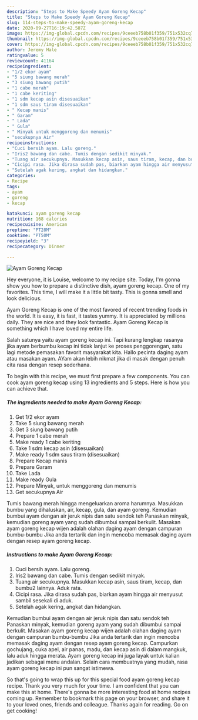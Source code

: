 ```yaml
---
description: "Steps to Make Speedy Ayam Goreng Kecap"
title: "Steps to Make Speedy Ayam Goreng Kecap"
slug: 114-steps-to-make-speedy-ayam-goreng-kecap
date: 2020-09-27T16:19:42.587Z
image: https://img-global.cpcdn.com/recipes/9ceeeb758b01f359/751x532cq70/ayam-goreng-kecap-foto-resep-utama.jpg
thumbnail: https://img-global.cpcdn.com/recipes/9ceeeb758b01f359/751x532cq70/ayam-goreng-kecap-foto-resep-utama.jpg
cover: https://img-global.cpcdn.com/recipes/9ceeeb758b01f359/751x532cq70/ayam-goreng-kecap-foto-resep-utama.jpg
author: Jeremy Hale
ratingvalue: 5
reviewcount: 41164
recipeingredient:
- "1/2 ekor ayam"
- "5 siung bawang merah"
- "3 siung bawang putih"
- "1 cabe merah"
- "1 cabe keriting"
- "1 sdm kecap asin disesuaikan"
- "1 sdm saus tiram disesuaikan"
- " Kecap manis"
- " Garam"
- " Lada"
- " Gula"
- " Minyak untuk menggoreng dan menumis"
- "secukupnya Air"
recipeinstructions:
- "Cuci bersih ayam. Lalu goreng."
- "Iris2 bawang dan cabe. Tumis dengan sedikit minyak."
- "Tuang air secukupnya. Masukkan kecap asin, saus tiram, kecap, dan bumbu2 lainnya. Aduk rata."
- "Cicipi rasa. Jika dirasa sudah pas, biarkan ayam hingga air menyusut sambil sesekali di aduk."
- "Setelah agak kering, angkat dan hidangkan."
categories:
- Recipe
tags:
- ayam
- goreng
- kecap

katakunci: ayam goreng kecap 
nutrition: 168 calories
recipecuisine: American
preptime: "PT28M"
cooktime: "PT50M"
recipeyield: "3"
recipecategory: Dinner

---
```



![Ayam Goreng Kecap](https://img-global.cpcdn.com/recipes/9ceeeb758b01f359/751x532cq70/ayam-goreng-kecap-foto-resep-utama.jpg)

Hey everyone, it is Louise, welcome to my recipe site. Today, I'm gonna show you how to prepare a distinctive dish, ayam goreng kecap. One of my favorites. This time, I will make it a little bit tasty. This is gonna smell and look delicious.

Ayam Goreng Kecap is one of the most favored of recent trending foods in the world. It is easy, it is fast, it tastes yummy. It is appreciated by millions daily. They are nice and they look fantastic. Ayam Goreng Kecap is something which I have loved my entire life.

Salah satunya yaitu ayam goreng kecap ini. Tapi kurang lengkap rasanya jika ayam berbumbu kecap ini tidak lanjut ke proses penggorengan, satu lagi metode pemasakan favorit masyarakat kita. Hallo pecinta daging ayam atau masakan ayam. AYam akan lebih nikmat jika di masak dengan penuh cita rasa dengan resep sederhana.


To begin with this recipe, we must first prepare a few components. You can cook ayam goreng kecap using 13 ingredients and 5 steps. Here is how you can achieve that.

<!--inarticleads1-->

##### The ingredients needed to make Ayam Goreng Kecap:

1. Get 1/2 ekor ayam
1. Take 5 siung bawang merah
1. Get 3 siung bawang putih
1. Prepare 1 cabe merah
1. Make ready 1 cabe keriting
1. Take 1 sdm kecap asin (disesuaikan)
1. Make ready 1 sdm saus tiram (disesuaikan)
1. Prepare  Kecap manis
1. Prepare  Garam
1. Take  Lada
1. Make ready  Gula
1. Prepare  Minyak, untuk menggoreng dan menumis
1. Get secukupnya Air


Tumis bawang merah hingga mengeluarkan aroma harumnya. Masukkan bumbu yang dihaluskan, air, kecap, gula, dan ayam goreng. Kemudian bumbui ayam dengan air jeruk nipis dan satu sendok teh Panaskan minyak, kemudian goreng ayam yang sudah dibumbui sampai berkulit. Masakan ayam goreng kecap wijen adalah olahan daging ayam dengan campuran bumbu-bumbu Jika anda tertarik dan ingin mencoba memasak daging ayam dengan resep ayam goreng kecap. 

<!--inarticleads2-->

##### Instructions to make Ayam Goreng Kecap:

1. Cuci bersih ayam. Lalu goreng.
1. Iris2 bawang dan cabe. Tumis dengan sedikit minyak.
1. Tuang air secukupnya. Masukkan kecap asin, saus tiram, kecap, dan bumbu2 lainnya. Aduk rata.
1. Cicipi rasa. Jika dirasa sudah pas, biarkan ayam hingga air menyusut sambil sesekali di aduk.
1. Setelah agak kering, angkat dan hidangkan.


Kemudian bumbui ayam dengan air jeruk nipis dan satu sendok teh Panaskan minyak, kemudian goreng ayam yang sudah dibumbui sampai berkulit. Masakan ayam goreng kecap wijen adalah olahan daging ayam dengan campuran bumbu-bumbu Jika anda tertarik dan ingin mencoba memasak daging ayam dengan resep ayam goreng kecap. Campurkan gochujang, cuka apel, air panas, madu, dan kecap asin di dalam mangkuk, lalu aduk hingga merata. Ayam goreng kecap ini juga layak untuk kalian jadikan sebagai menu andalan. Selain cara membuatnya yang mudah, rasa ayam goreng kecap ini pun sangat istimewa. 

So that's going to wrap this up for this special food ayam goreng kecap recipe. Thank you very much for your time. I am confident that you can make this at home. There's gonna be more interesting food at home recipes coming up. Remember to bookmark this page on your browser, and share it to your loved ones, friends and colleague. Thanks again for reading. Go on get cooking!
